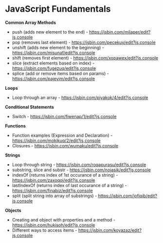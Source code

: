 # JavaScript Fundamentals 

**Common Array Methods**
* push (adds new element to the end) - https://jsbin.com/milaper/edit?js,console
* pop (removes last element) - https://jsbin.com/pecekuy/edit?js,console
* unshift (adds new element to the beginning) - https://jsbin.com/misunaf/edit?js,console
* shift (removes first element) - https://jsbin.com/xopawex/edit?js,console
* slice (extract elements based on index) - https://jsbin.com/fugezuq/edit?js,console
* splice (add or remove items based on params) - https://jsbin.com/pajeyim/edit?js,console

**Loops**
* Loop through an array - https://jsbin.com/piyakok/4/edit?js,console

**Conditional Statements**
* Switch - https://jsbin.com/fiwenap/1/edit?js,console

**Functions**
* Function examples (Expression and Declaration) - https://jsbin.com/mokikuq/2/edit?js,console
* Closures - https://jsbin.com/wumaku/edit?js,console

**Strings**
* Loop through string - https://jsbin.com/roqapurasu/edit?js,console
* substring, slice and substr - https://jsbin.com/nojasik/edit?js,console
* indexOf (returns index of 1st occurance of a string) - https://jsbin.com/zaxoqoj/edit?js,console
* lastIndexOf (returns index of last occurance of a string) - https://jsbin.com/finabiz/edit?js,console
* split (split string into array of substrings) - https://jsbin.com/jofiqib/edit?js,console

**Objects**
* Creating and object with properties and a method - https://jsbin.com/hukisoh/edit?js,console
* Different ways to access items - https://jsbin.com/koyazaz/edit?js,console





